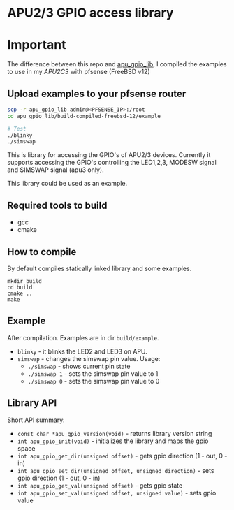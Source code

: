 APU2/3 GPIO access library
==========================

# Important

The difference between this repo and [apu_gpio_lib](https://github.com/pcengines/apu_gpio_lib), I compiled the examples to use
in my *APU2C3* with pfsense (FreeBSD v12)

## Upload examples to your pfsense router

```sh
scp -r apu_gpio_lib admin@<PFSENSE_IP>:/root
cd apu_gpio_lib/build-compiled-freebsd-12/example

# Test
./blinky
./simswap
```

This is library for accessing the GPIO's of APU2/3 devices. Currently it
supports accessing the GPIO's controlling the LED1,2,3, MODESW signal and
SIMSWAP signal (apu3 only).

This library could be used as an example.

Required tools to build
-----------------------

* gcc
* cmake

How to compile
--------------

By default compiles statically linked library and some examples.

```
mkdir build
cd build
cmake ..
make
```

Example
-------

After compilation. Examples are in dir `build/example`.
* `blinky` - it blinks the LED2 and LED3 on APU.
* `simswap` - changes the simswap pin value. Usage:
    * `./simswap`   - shows current pin state
    * `./simswap 1` - sets the simswap pin value to 1
    * `./simswap 0` - sets the simswap pin value to 0

Library API
-----------

Short API summary:

* `const char *apu_gpio_version(void)` - returns library version string
* `int apu_gpio_init(void)` - initializes the library and maps the gpio space
* `int apu_gpio_get_dir(unsigned offset)` - gets gpio direction (1 - out, 0 - in)
* `int apu_gpio_set_dir(unsigned offset, unsigned direction)` - sets gpio direction (1 - out, 0 - in)
* `int apu_gpio_get_val(unsigned offset)` - gets gpio state
* `int apu_gpio_set_val(unsigned offset, unsigned value)` - sets gpio value
